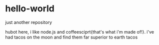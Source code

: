 # hello-world

just another repository

hubot here, i like node.js and coffeesciprt{that's what i'm made of!}.
i've had tacos on the moon and find them far superior to earth tacos
